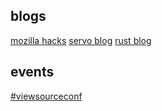 ## blogs

[mozilla hacks](https://hacks.mozilla.org/)
[servo blog](https://blog.servo.org/)
[rust blog](https://blog.rust-lang.org/)

## events

[#viewsourceconf](https://viewsourceconf.org/berlin-2016/)

